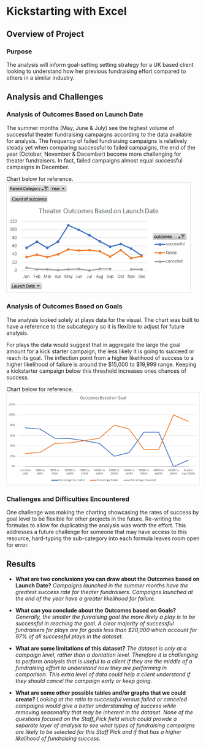 # Kickstarting with Excel

## Overview of Project

### Purpose
The analysis will inform goal-setting setting strategy for a UK based client looking to understand how her previous fundraising effort compared to others in a similar industry.

## Analysis and Challenges

### Analysis of Outcomes Based on Launch Date
The summer months (May, June & July) see the highest volume of successful theater fundraising campaigns according to the data available for analysis. The frequency of failed fundraising campaigns is relatively steady yet when comparing successful to failed campaigns, the end of the year (October, November & December) become more challenging for theater fundraisers. In fact, failed campaigns almost equal successful campaigns in December.

Chart below for reference.
![Chart](Resources/Theater_Outcomes_vs_Launch.png)

### Analysis of Outcomes Based on Goals
The analysis looked solely at plays data for the visual. The chart was built to have a reference to the subcategory so it is flexible to adjust for future analysis. 

For plays the data would suggest that in aggregate the large the goal amount for a kick starter campaign, the less likely it is going to succeed or reach its goal. The inflection point from a higher likelihood of success to a higher likelihood of failure is around the $15,000 to $19,999 range. Keeping a kickstarter campaign below this threshold increases ones chances of success.

Chart below for reference.
![Chart](Resources/Outcomes_vs_Goals.png)


### Challenges and Difficulties Encountered
One challenge was making the charting showcasing the rates of success by goal level to be flexible for other projects in the future. Re-writing the formulas to allow for duplicating the analysis was worth the effort. This addresses a future challenge for someone that may have access to this resource, hard-typing the sub-category into each formula leaves room open for error.

## Results

- **What are two conclusions you can draw about the Outcomes based on Launch Date?**
*Campaigns launched in the summer months have the greatest success rate for theater fundraisers. Campaigns launched at the end of the year have a greater likelihood for failure.*


- **What can you conclude about the Outcomes based on Goals?**
*Generally, the smaller the funraising goal the more likely a play is to be successful in reaching the goal. A clear majority of successful fundraisers for plays are for goals less than $20,000 which account for 97% of all successful plays in the dataset.*

- **What are some limitations of this dataset?**
*The dataset is only at a campaign level, rather than a dontation level. Therefore it is challenging to perform analysis that is useful to a client if they are the middle of a fundraising effort to understand how they are performing in comparison. This extra level of data could help a client understand if they should cancel the campaign early or keep going.*

- **What are some other possible tables and/or graphs that we could create?**
*Looking at the ratio to successful versus failed or canceled campaigns would give a better understanding of success while removing seasonality that may be inherent in the dataset. None of the questions focused on the Staff_Pick field which could provide a separate layer of analysis to see what types of fundraising campaigns are likely to be selected for this Staff Pick and if that has a higher likelihood of fundraising success.*